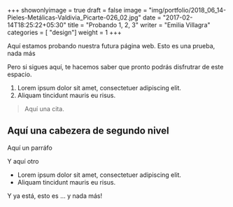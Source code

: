 +++
showonlyimage = true
draft = false
image = "img/portfolio/2018_06_14-Pieles-Metálicas-Valdivia_Picarte-026_02.jpg"
date = "2017-02-14T18:25:22+05:30"
title = "Probando 1, 2, 3"
writer = "Emilia Villagra"
categories = [ "design"]
weight = 1
+++

Aquí estamos probando nuestra futura página web. Esto es una prueba, nada más
<!--more-->

Pero si sigues aquí, te hacemos saber que pronto podrás disfrutrar de este espacio.

1. Lorem ipsum dolor sit amet, consectetuer adipiscing elit.
2. Aliquam tincidunt mauris eu risus.

> Aquí una cita.

## Aquí una cabezera de segundo nivel

Aquí un parráfo

Y aquí otro

* Lorem ipsum dolor sit amet, consectetuer adipiscing elit.
* Aliquam tincidunt mauris eu risus.

Y ya está, esto es ... y nada más!
